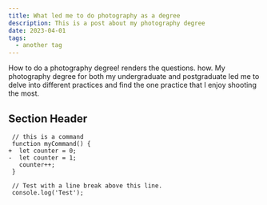```yaml
---
title: What led me to do photography as a degree
description: This is a post about my photography degree
date: 2023-04-01
tags:
  - another tag
---
```

How to do a photography degree! renders the questions. how. My photography degree for both my undergraduate and postgraduate led me to delve into different practices and find the one practice that I enjoy shooting the most.

## Section Header

```diff-js
 // this is a command
 function myCommand() {
+  let counter = 0;
-  let counter = 1;
   counter++;
 }

 // Test with a line break above this line.
 console.log('Test');
```
